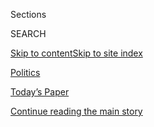 <div id="app">

<div>

<div class="NYTAppHideMasthead css-zz1s19 e1suatyy0">

<div class="section css-ui9rw0 e1suatyy2">

<div class="css-11hrj97 er09x8g0">

<div class="css-6n7j50">

</div>

<span class="css-1dv1kvn">Sections</span>

<div class="css-10488qs">

<span class="css-1dv1kvn">SEARCH</span>

</div>

[Skip to content](#site-content)[Skip to site
index](#site-index)

</div>

<div id="masthead-section-label" class="css-1fnb9ct eaxe0e00">

[Politics](https://www.nytimes3xbfgragh.onion/section/politics)

</div>

<div class="css-10698na e1huz5gh0">

</div>

</div>

<div id="masthead-bar-one" class="section hasLinks css-15hmgas e1csuq9d3">

<div class="css-uqyvli e1csuq9d0">

</div>

<div class="css-1uqjmks e1csuq9d1">

</div>

<div class="css-9e9ivx">

[](https://myaccount.nytimes3xbfgragh.onion/auth/login?response_type=cookie&client_id=vi)

</div>

<div class="css-1bvtpon e1csuq9d2">

[Today’s Paper](https://www.nytimes3xbfgragh.onion/section/todayspaper)

</div>

</div>

</div>

</div>

<div data-aria-hidden="false">

<div id="site-content" data-role="main">

<div class="css-1ffjgkm">

</div>

<div id="top-wrapper" class="css-15p45cc eaca97t0" type="top">

<div id="top-slug" class="css-19x0jxb eaca97t1" hidden="">

Advertisement

</div>

[Continue reading the main
story](#after-top)

<div class="ad top-wrapper" style="text-align:center;height:100%;display:block;min-height:90px">

<div id="top" class="place-ad" data-position="top" data-size-key="top">

</div>

</div>

<div id="after-top">

</div>

</div>

<div id="collection-democratic-debates" class="section css-15h4p1b e9abtgs0">

<div class="css-1j21atc e1svk9qx1">

<div class="css-fmiefx e1svk9qx2">

<div class="css-1hk7r2m eu54l5x0">

<div id="sponsor-wrapper" class="css-7a1pgi eaca97t0" type="sponsor" hidden="">

<div id="sponsor-slug" class="css-1l4mleb eaca97t1" hidden="">

Supported by

</div>

[Continue reading the main
story](#after-sponsor)

<div id="sponsor" class="ad sponsor-wrapper" style="text-align:left;height:100%;display:block">

</div>

<div id="after-sponsor">

</div>

</div>

</div>

### <span class="css-5xm8y ezz4tcd1">[U.S.](/section/us)</span>

</div>

<div class="css-nfcc9b e1svk9qx3">

<div class="css-zpl4ow e1svk9qx7">

![avatar](https://static01.graylady3jvrrxbe.onion/images/2019/06/26/us/politics/26whattowatch/merlin_157011966_c21ee83b-96f6-4059-8b2f-ebda902be819-thumbLarge.jpg)

</div>

<div class="css-vl9dhg e1svk9qx5">

<div class="css-1nrhkj6 e1svk9qx6">

# Democratic Debates

<div class="follow-button-placeholder" data-collection-id="">

</div>

<div class="css-d8bdto" data-role="toolbar" data-aria-label="Social Media Share buttons, Save button, and Comments Panel with current comment count" data-testid="share-tools">

  - 
  - 
  - 
  - 
    
    <div class="css-6n7j50">
    
    </div>

</div>

</div>

## <span>Coverage of the Democratic primary debates as the candidates pursue the 2020 presidential nomination.</span>

</div>

</div>

## <span>Coverage of the Democratic primary debates as the candidates pursue the 2020 presidential nomination.</span>

<div id="subheader-wrapper" class="css-1kieyps eaca97t0" type="subheader">

<div id="subheader-slug" class="css-1tag3rd eaca97t1">

Advertisement

</div>

[Continue reading the main
story](#after-subheader)

<div id="subheader" class="ad subheader-wrapper" style="text-align:center;height:100%;display:block">

</div>

<div id="after-subheader">

</div>

</div>

</div>

<div class="css-1x7j1fu ekkqrpp0">

<div id="collection-highlights-container" class="section css-18l1u7x e46isfb1">

<div class="css-gfgt40 ekkqrpp1">

## Highlights

<div class="css-apvlfc">

1.  ![<span class="css-1nk1g0h e1oaj3zl2"><span class="css-1dv1kvn">Credit</span></span>](https://static01.graylady3jvrrxbe.onion/images/2020/03/15/us/politics/15debate-ledeall-top/15debate-ledeall-top-videoLarge-v2.jpg)
    
    <div class="css-10wtrbd">
    
    <div class="css-1hyfx7x">
    
    [![](https://static01.graylady3jvrrxbe.onion/images/2020/03/15/us/politics/15debate-ledeall-top/15debate-ledeall-top-thumbStandard.jpg)](/2020/03/15/us/politics/biden-sanders-debate-recap.html)
    
    </div>
    
    ## [Biden and Sanders Fight Over Policy and Records in Head-to-Head Debate](/2020/03/15/us/politics/biden-sanders-debate-recap.html)
    
    With the coronavirus as a backdrop, and with no audience in
    attendance, the two Democrats were at times feisty discussing their
    differences over health care. Mr. Biden also committed to choosing a
    woman as a running
    mate.
    
    <span class="css-me3p27"></span><span class="css-1dydysp e4e4i5l3"></span><span class="css-9voj2j">By
    <span class="css-1baulvz" itemprop="name">Alexander Burns</span> and
    <span class="css-1baulvz last-byline" itemprop="name">Jonathan
    Martin</span></span>
    
    </div>

2.  ![<span class="css-1nk1g0h e1oaj3zl2"><span class="css-1dv1kvn">Credit</span></span>](https://static01.graylady3jvrrxbe.onion/images/2020/03/15/us/politics/15debate-takeaways1/15debate-ledeall1-videoLarge.jpg)
    
    <div class="css-10wtrbd">
    
    <div class="css-1hyfx7x">
    
    [![](https://static01.graylady3jvrrxbe.onion/images/2020/03/15/us/politics/15debate-takeaways1/15debate-ledeall1-thumbStandard.jpg)](/2020/03/16/us/politics/takeaways-march-democratic-debate.html)
    
    </div>
    
    ## [Six Takeaways From the March Democratic Debate](/2020/03/16/us/politics/takeaways-march-democratic-debate.html)
    
    On a night largely overshadowed by the global pandemic, Bernie
    Sanders pressed Joe Biden on his past Senate voting record as Mr.
    Biden sought to woo the
    left.
    
    <span class="css-me3p27"></span><span class="css-1dydysp e4e4i5l3"></span><span class="css-9voj2j">By
    <span class="css-1baulvz" itemprop="name">Reid J. Epstein</span>,
    <span class="css-1baulvz" itemprop="name">Katie Glueck</span> and
    <span class="css-1baulvz last-byline" itemprop="name">Shane
    Goldmacher</span></span>
    
    </div>

<!-- end list -->

1.  ![<span class="css-1nk1g0h e1oaj3zl2"><span class="css-1dv1kvn">Credit</span>Erin
    Schaff/The New York
    Times</span>](https://static01.graylady3jvrrxbe.onion/images/2020/03/15/us/politics/15dc-factcheck-pix-sub/15dc-factcheck-pix-sub-videoLarge.jpg)
    
    <div class="css-10wtrbd">
    
    ## [Fact-Checking the Biden-Sanders Democratic Debate](/2020/03/15/us/politics/democratic-debate-fact-check.html)
    
    <div class="css-1s9ra41">
    
    [![](https://static01.graylady3jvrrxbe.onion/images/2020/03/15/us/politics/15dc-factcheck-pix-sub/15dc-factcheck-pix-sub-thumbLarge.jpg)](/2020/03/15/us/politics/democratic-debate-fact-check.html)
    
    </div>
    
    Our reporters are following all of the exchanges and fact-checking
    the two candidates, providing context and
    explanation.
    
    <span class="css-me3p27"></span><span class="css-1dydysp e4e4i5l3"></span><span class="css-9voj2j">By
    <span class="css-1baulvz last-byline" itemprop="name">The New York
    Times</span></span>
    
    </div>

2.  ![<span class="css-1nk1g0h e1oaj3zl2"><span class="css-1dv1kvn">Credit</span>Erin
    Schaff/The New York
    Times</span>](https://static01.graylady3jvrrxbe.onion/images/2020/03/15/us/politics/15who-won/merlin_170554206_4f5e31d8-d8ac-4d5e-9f9a-a48fbf65752b-videoLarge.jpg)
    
    <div class="css-10wtrbd">
    
    ## [How Did Biden and Sanders Do in the Debate? Experts Weigh In](/2020/03/15/us/politics/who-won-democratic-debate.html)
    
    <div class="css-1s9ra41">
    
    [![](https://static01.graylady3jvrrxbe.onion/images/2020/03/15/us/politics/15who-won/15who-won-thumbLarge.jpg)](/2020/03/15/us/politics/who-won-democratic-debate.html)
    
    </div>
    
    Here’s a sampling of the reactions to the first one-on-one debate
    between the two remaining major Democratic
    candidates.
    
    <span class="css-me3p27"></span><span class="css-1dydysp e4e4i5l3"></span><span class="css-9voj2j">By
    <span class="css-1baulvz last-byline" itemprop="name">Maggie
    Astor</span></span>
    
    </div>

</div>

</div>

</div>

<div id="mid1-wrapper" class="css-1mn4oms eaca97t0" type="rank">

<div id="mid1-slug" class="css-1tag3rd eaca97t1">

Advertisement

</div>

[Continue reading the main
story](#after-mid1)

<div id="mid1" class="ad mid1-wrapper" style="text-align:center;height:100%;display:block">

</div>

<div id="after-mid1">

</div>

</div>

</div>

<div class="css-185go5a e1o5byef0">

<div class="css-15cbhtu">

  - [Latest](#stream-panel)
  - <span class="css-6n7j50">Search</span>
    <div class="control">
    <div class="label-container css-1dv1kvn">
    Search
    </div>
    <div class="css-wm4t3d">
    **<span id="clear-search-input" class="css-1dv1kvn">Clear this text
    input</span>
    </div>
    </div>
    <span class="css-1iovbfw"></span>

<div id="stream-panel" class="section css-8msx5b e1jz0cab1">

<div class="css-13mho3u">

1.  
    
    <div class="css-1cp3ece">
    
    <div class="css-1l4spti">
    
    [](/2020/09/02/business/media/trump-biden-debate-moderators.html)
    
    <div class="css-79elbk">
    
    ![](https://static01.graylady3jvrrxbe.onion/images/2020/09/02/business/02debate-moderators-wallace/02debate-moderators-wallace-thumbWide.jpg?quality=75&auto=webp&disable=upscale)
    
    </div>
    
    ## Trump-Biden Debates: 3 Matchups, With Solo Moderators
    
    Chris Wallace of Fox News, Steve Scully of C-SPAN and Kristen Welker
    of NBC News will run the televised proceedings.
    
    <div class="css-1nqbnmb ea5icrr0">
    
    By <span class="css-1n7hynb">Michael M.
    Grynbaum</span>
    
    </div>
    
    </div>
    
    <div class="css-1lc2l26 e1xfvim33">
    
    </div>
    
    </div>

2.  
    
    <div class="css-1cp3ece">
    
    <div class="css-1l4spti">
    
    [](/2020/08/06/us/politics/presidential-debates-trump-biden.html)
    
    <div class="css-79elbk">
    
    ![](https://static01.graylady3jvrrxbe.onion/images/2020/08/06/us/politics/06debates/merlin_175385325_74db6c97-0720-4bf5-a0ac-ad0b299cad92-thumbWide.jpg?quality=75&auto=webp&disable=upscale)
    
    </div>
    
    ## A 4th Presidential Debate? Commission Says No to Trump
    
    The Trump campaign had argued that the current schedule would render
    the debates useless to the many Americans who will vote by mail
    before they take place.
    
    <div class="css-1nqbnmb ea5icrr0">
    
    By <span class="css-1n7hynb">Matt
    Stevens</span>
    
    </div>
    
    </div>
    
    <div class="css-1lc2l26 e1xfvim33">
    
    </div>
    
    </div>

3.  
    
    <div class="css-1cp3ece">
    
    <div class="css-1l4spti">
    
    [](/2020/06/22/us/politics/trump-vs-biden-presidential-debates.html)
    
    <div class="css-79elbk">
    
    ![](https://static01.graylady3jvrrxbe.onion/images/2020/06/22/us/politics/22biden-debates/merlin_170553522_c6d3f9df-2004-4ac7-986e-561024decca2-thumbWide.jpg?quality=75&auto=webp&disable=upscale)
    
    </div>
    
    ## University of Michigan Withdraws From Hosting Trump-Biden Debate
    
    The decision comes amid concerns about holding a large gathering
    during the coronavirus pandemic. The debate, scheduled for Oct. 15,
    will instead be held in Miami.
    
    <div class="css-1nqbnmb ea5icrr0">
    
    By <span class="css-1n7hynb">Reid J. Epstein <span>and</span> Matt
    Stevens</span>
    
    </div>
    
    </div>
    
    <div class="css-1lc2l26 e1xfvim33">
    
    </div>
    
    </div>

4.  
    
    <div class="css-1cp3ece">
    
    <div class="css-1l4spti">
    
    [](/2020/06/18/us/politics/trump-presidential-debates-2020.html)
    
    <div class="css-79elbk">
    
    ![](https://static01.graylady3jvrrxbe.onion/images/2020/06/18/us/politics/18trump-debates/18trump-debates-thumbWide.jpg?quality=75&auto=webp&disable=upscale)
    
    </div>
    
    ## Trump Campaign Pushing for Four Debates With Biden
    
    The Trump team wants one more debate than is typically held in the
    general election, and argued that they should start earlier because
    the coronavirus may prompt an increase in early voting.
    
    <div class="css-1nqbnmb ea5icrr0">
    
    By <span class="css-1n7hynb">Maggie
    Haberman</span>
    
    </div>
    
    </div>
    
    <div class="css-1lc2l26 e1xfvim33">
    
    </div>
    
    </div>

5.  
    
    <div class="css-1cp3ece">
    
    <div class="css-1l4spti">
    
    [](/2020/05/11/us/politics/joe-biden-sarah-palin-2008.html)
    
    <div class="css-79elbk">
    
    ![](https://static01.graylady3jvrrxbe.onion/images/2020/04/10/us/politics/00biden-2008-5/00biden-2008-5-thumbWide-v2.jpg?quality=75&auto=webp&disable=upscale)
    
    </div>
    
    ### <span class="css-m70j1g">The Long Run</span>
    
    ## Joe Biden’s Time in Sarah Palin’s Shadow
    
    What two strange months in 2008 taught the former vice president
    about the politics of grievance, and how that might help him pick a
    running mate of his own to take on Donald Trump.
    
    <div class="css-1nqbnmb ea5icrr0">
    
    By <span class="css-1n7hynb">Matt
    Flegenheimer</span>
    
    </div>
    
    </div>
    
    <div class="css-1lc2l26 e1xfvim33">
    
    </div>
    
    </div>

6.  
    
    <div class="css-1cp3ece">
    
    <div class="css-1l4spti">
    
    [](/2020/03/28/us/politics/coronavirus-biden-trump-sanders.html)
    
    <div class="css-79elbk">
    
    ![](https://static01.graylady3jvrrxbe.onion/images/2020/03/28/us/politics/28moments/merlin_170978016_a89531b0-d79c-4666-8fba-e8938a9d2a2e-thumbWide.jpg?quality=75&auto=webp&disable=upscale)
    
    </div>
    
    ## Grappling With the Impact of Coronavirus: This Week in the 2020 Race
    
    Joe Biden tries to break through, Bernie Sanders signals he’s
    staying in and another Super Tuesday (of sorts) emerges.
    
    <div class="css-1nqbnmb ea5icrr0">
    
    By <span class="css-1n7hynb">Matt Stevens <span>and</span> Maggie
    Astor</span>
    
    </div>
    
    </div>
    
    <div class="css-1lc2l26 e1xfvim33">
    
    </div>
    
    </div>

7.  
    
    <div class="css-1cp3ece">
    
    <div class="css-1l4spti">
    
    [](/2020/03/25/us/politics/bernie-sanders-joe-biden-next-debate.html)
    
    <div class="css-79elbk">
    
    ![](https://static01.graylady3jvrrxbe.onion/images/2020/03/26/us/politics/25biden/25biden-thumbWide.jpg?quality=75&auto=webp&disable=upscale)
    
    </div>
    
    ## Sanders Is Ready to Debate Again. Biden Says ‘We’ve Had Enough Debates.’
    
    “I think we should get on with this,” Joe Biden said, dismissing the
    idea that another debate is needed with his rival, Senator Bernie
    Sanders.
    
    <div class="css-1nqbnmb ea5icrr0">
    
    By <span class="css-1n7hynb">Katie Glueck <span>and</span> Thomas
    Kaplan</span>
    
    </div>
    
    </div>
    
    <div class="css-1lc2l26 e1xfvim33">
    
    </div>
    
    </div>

8.  
    
    <div class="css-1cp3ece">
    
    <div class="css-1l4spti">
    
    [](/2020/03/24/us/politics/biden-sanders-next-democratic-debate.html)
    
    <div class="css-79elbk">
    
    ![](https://static01.graylady3jvrrxbe.onion/images/2020/03/24/us/politics/24sanders/24sanders-thumbWide.jpg?quality=75&auto=webp&disable=upscale)
    
    </div>
    
    ## Bernie Sanders Plans to Participate in Next Debate, Campaign Says
    
    It was the strongest sign yet that he plans to keep competing
    against Joe Biden in the Democratic presidential primary.
    
    <div class="css-1nqbnmb ea5icrr0">
    
    By <span class="css-1n7hynb">Sydney Ember <span>and</span> Reid J.
    Epstein</span>
    
    </div>
    
    </div>
    
    <div class="css-1lc2l26 e1xfvim33">
    
    </div>
    
    </div>

9.  
    
    <div class="css-1cp3ece">
    
    <div class="css-1l4spti">
    
    [](/2020/03/23/podcasts/the-daily/democratic-primary-coronavirus.html)
    
    <div class="css-79elbk">
    
    ![](https://static01.graylady3jvrrxbe.onion/images/2020/03/12/reader-center/23daily/12bidenspeech-PROMO2-thumbWide.jpg?quality=75&auto=webp&disable=upscale)
    
    </div>
    
    ## The Pandemic and the Primary
    
    How the coronavirus has changed the stakes of the presidential race
    — and created a crisis
    candidate.
    
    <div class="css-1nqbnmb ea5icrr0">
    
    </div>
    
    </div>
    
    <div class="css-1lc2l26 e1xfvim33">
    
    </div>
    
    </div>

10. 
    
    <div class="css-1cp3ece">
    
    <div class="css-1l4spti">
    
    [](/2020/03/16/business/media/cnn-debate-ratings-coronavirus.html)
    
    <div class="css-79elbk">
    
    ![](https://static01.graylady3jvrrxbe.onion/images/2020/03/16/business/16DEBATE-RATINGS/16DEBATE-RATINGS-thumbWide.jpg?quality=75&auto=webp&disable=upscale)
    
    </div>
    
    ## A Drop in TV Ratings for a Democratic Debate Praised for Its Substance
    
    The Biden-Sanders matchup attracted 10.8 million viewers, down from
    prior forums in Nevada and South Carolina.
    
    <div class="css-1nqbnmb ea5icrr0">
    
    By <span class="css-1n7hynb">Michael M. Grynbaum</span>
    
    </div>
    
    </div>
    
    <div class="css-1lc2l26 e1xfvim33">
    
    </div>
    
    </div>

<div class="css-13mho3u">

<div class="css-1t62hi8">

<div class="css-1stvaey">

Show
More

<div>

<div style="border:0;clip:rect(0 0 0 0);height:1px;margin:-1px;overflow:hidden;white-space:nowrap;padding:0;width:1px;position:absolute" data-role="log" data-aria-live="assertive">

</div>

<div style="border:0;clip:rect(0 0 0 0);height:1px;margin:-1px;overflow:hidden;white-space:nowrap;padding:0;width:1px;position:absolute" data-role="log" data-aria-live="assertive">

</div>

<div style="border:0;clip:rect(0 0 0 0);height:1px;margin:-1px;overflow:hidden;white-space:nowrap;padding:0;width:1px;position:absolute" data-role="log" data-aria-live="polite">

</div>

<div style="border:0;clip:rect(0 0 0 0);height:1px;margin:-1px;overflow:hidden;white-space:nowrap;padding:0;width:1px;position:absolute" data-role="log" data-aria-live="polite">

</div>

</div>

</div>

</div>

</div>

</div>

<div class="css-g6hk37 supplemental">

<div id="mid2-wrapper" class="css-10wkyv7 eaca97t0" type="lede">

<div id="mid2-slug" class="css-1tag3rd eaca97t1">

Advertisement

</div>

[Continue reading the main
story](#after-mid2)

<div id="mid2" class="ad mid2-wrapper" style="text-align:center;height:100%;display:block;min-height:250px">

</div>

<div id="after-mid2">

</div>

</div>

<div id="mktg-wrapper" class="css-oxle51 eaca97t0" type="mktg">

<div id="mktg-slug" class="css-1tag3rd eaca97t1">

Advertisement

</div>

[Continue reading the main
story](#after-mktg)

<div id="mktg" class="ad mktg-wrapper" style="text-align:center;height:100%;display:block">

</div>

<div id="after-mktg">

</div>

</div>

</div>

</div>

</div>

</div>

</div>

</div>

## Site Index

<div>

</div>

## Site Information Navigation

  - [© <span>2020</span> <span>The New York Times
    Company</span>](https://help.nytimes3xbfgragh.onion/hc/en-us/articles/115014792127-Copyright-notice)

<!-- end list -->

  - [NYTCo](https://www.nytco.com/)
  - [Contact
    Us](https://help.nytimes3xbfgragh.onion/hc/en-us/articles/115015385887-Contact-Us)
  - [Work with us](https://www.nytco.com/careers/)
  - [Advertise](https://nytmediakit.com/)
  - [T Brand Studio](http://www.tbrandstudio.com/)
  - [Your Ad
    Choices](https://www.nytimes3xbfgragh.onion/privacy/cookie-policy#how-do-i-manage-trackers)
  - [Privacy](https://www.nytimes3xbfgragh.onion/privacy)
  - [Terms of
    Service](https://help.nytimes3xbfgragh.onion/hc/en-us/articles/115014893428-Terms-of-service)
  - [Terms of
    Sale](https://help.nytimes3xbfgragh.onion/hc/en-us/articles/115014893968-Terms-of-sale)
  - [Site
    Map](https://spiderbites.nytimes3xbfgragh.onion)
  - [Help](https://help.nytimes3xbfgragh.onion/hc/en-us)
  - [Subscriptions](https://www.nytimes3xbfgragh.onion/subscription?campaignId=37WXW)

</div>

</div>
